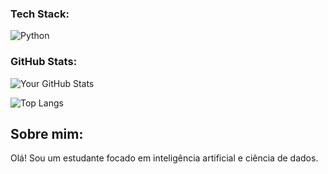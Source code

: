 ### Tech Stack:
![Python](https://img.shields.io/badge/Python-3776AB?style=for-the-badge&logo=python&logoColor=white)

### GitHub Stats:
![Your GitHub Stats](https://github-readme-stats.vercel.app/api?username=devisrael3491&show_icons=true&theme=dark)

![Top Langs](https://github-readme-stats.vercel.app/api/top-langs/?username=devisrael3491&layout=compact&theme=dark)

## Sobre mim:
Olá! Sou um estudante focado em inteligência artificial e ciência de dados.
